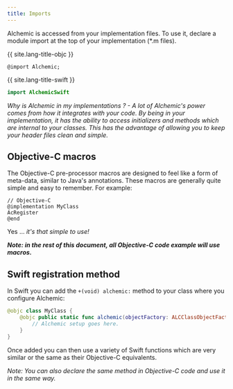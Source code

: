 ```yaml
---
title: Imports
---
```


Alchemic is accessed from your implementation files. To use it, declare a module import at the top of your implementation (*.m files). 

{{ site.lang-title-objc }}
```objc
@import Alchemic;
```

{{ site.lang-title-swift }}
```swift
import AlchemicSwift
```

*Why is Alchemic in my implementations ? - A lot of Alchemic's power comes from how it integrates with your code. By being in your implementation, it has the ability to access initializers and methods which are internal to your classes. This has the advantage of allowing you to keep your header files clean and simple.*

## Objective-C macros

The Objective-C pre-processor macros are designed to feel like a form of meta-data, similar to Java's annotations. These macros are generally quite simple and easy to remember. For example:

```objc
// Objective-C
@implementation MyClass
AcRegister
@end
```

Yes ... *it's that simple to use!*

***Note: in the rest of this document, all Objective-C code example will use macros.*** 


## Swift registration method

In Swift you can add the `+(void) alchemic:` method to your class where you configure Alchemic:

```swift
@objc class MyClass {
    @objc public static func alchemic(objectFactory: ALCClassObjectFactory) {
        // Alchemic setup goes here.
    }
}
```

Once added you can then use a variety of Swift functions which are very similar or the same as their Objective-C equivalents.

*Note: You can also declare the same method in Objective-C code and use it in the same way.*  

